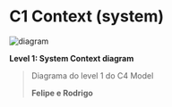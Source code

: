 # C1 Context (system)

![diagram](https://www.plantuml.com/plantuml/svg/0/TLFDRfj04BvRyZjiVQahDURIKq-X5AMHJ8k2BQidQm8ZiksoI_S79uzJzP1Jdu8NooxOmDBqjlFzp0mpmxNI8BMfs7BnXlAScGB9WzQr-XW44awRake7SsyKobnmZLnlSb45K4WAl66cDa7quIfbmFK-sGOCD2fjeMFar8zwKtUfbujj-FtRVdSytEw-7BVnJVpry_gTmrEKIl1rpgZDZU_9AkfVA_lSL-ICary6IO4AVm01PagGH1WBD88rA8cfI8FjtzmmiLdPjDcJqbYjwnFOBEaXTCd8X82QMYHCRycTRTUnjH3CvYEMUQicoXmqC56Ai7D4eDlVBdIMQI4eeR9zdcNf9Pp9uYZf1VRXg9YNb2DnevAsV28Amt3K7-D7lRuNEaFPqDpDvfFecks0zbcuXXtaEuPcHf_Nq8tTqGcUd7cGpb94IJQQRU1i1o6BLA9ICoqOTnKqXnmc5SCBsZwtVxgosIwRER42oXAGFr5JNexU-CeHP62SEvbAPtbA8Kg62THgDfiAQkZDTTVrSd67R3or_Zowkt1u5_QNCM1TwD-0pyqsxvF3ldtOM-bOtilqoX87vV01tfh-fL_VpA3xp_Z7Ft5GNhx36pJf9tgDl3Z_uYy0)

**Level 1: System Context diagram**

> Diagrama do level 1 do C4 Model
> 
> **Felipe e Rodrigo**